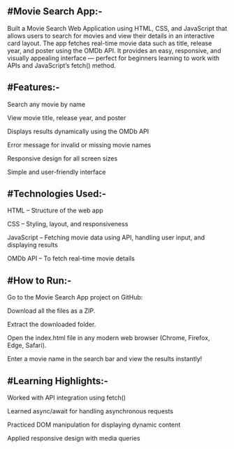 #Movie Search App:-
-----------------
Built a Movie Search Web Application using HTML, CSS, and JavaScript that allows users to search for movies and view their details in an interactive card layout. The app fetches real-time movie data such as title, release year, and poster using the OMDb API. It provides an easy, responsive, and visually appealing interface — perfect for beginners learning to work with APIs and JavaScript’s fetch() method.

#Features:-
----------
Search any movie by name

View movie title, release year, and poster

Displays results dynamically using the OMDb API

Error message for invalid or missing movie names

Responsive design for all screen sizes

Simple and user-friendly interface

#Technologies Used:-
-------------------
HTML – Structure of the web app

CSS – Styling, layout, and responsiveness

JavaScript – Fetching movie data using API, handling user input, and displaying results

OMDb API – To fetch real-time movie details

#How to Run:-
------------
Go to the Movie Search App project on GitHub:

Download all the files as a ZIP.

Extract the downloaded folder.

Open the index.html file in any modern web browser (Chrome, Firefox, Edge, Safari).

Enter a movie name in the search bar and view the results instantly!

#Learning Highlights:-
---------------------
Worked with API integration using fetch()

Learned async/await for handling asynchronous requests

Practiced DOM manipulation for displaying dynamic content

Applied responsive design with media queries
